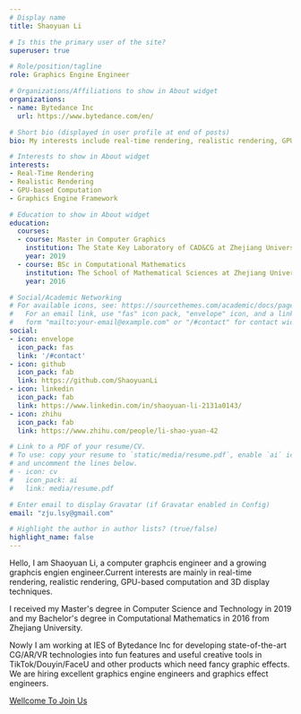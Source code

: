 ```yaml
---
# Display name
title: Shaoyuan Li

# Is this the primary user of the site?
superuser: true

# Role/position/tagline
role: Graphics Engine Engineer

# Organizations/Affiliations to show in About widget
organizations:
- name: Bytedance Inc
  url: https://www.bytedance.com/en/

# Short bio (displayed in user profile at end of posts)
bio: My interests include real-time rendering, realistic rendering, GPU-based computation and 3D display techniques.

# Interests to show in About widget
interests:
- Real-Time Rendering
- Realistic Rendering
- GPU-based Computation
- Graphics Engine Framework

# Education to show in About widget
education:
  courses:
  - course: Master in Computer Graphics
    institution: The State Key Laboratory of CAD&CG at Zhejiang University
    year: 2019
  - course: BSc in Computational Mathematics
    institution: The School of Mathematical Sciences at Zhejiang University
    year: 2016

# Social/Academic Networking
# For available icons, see: https://sourcethemes.com/academic/docs/page-builder/#icons
#   For an email link, use "fas" icon pack, "envelope" icon, and a link in the
#   form "mailto:your-email@example.com" or "/#contact" for contact widget.
social:
- icon: envelope
  icon_pack: fas
  link: '/#contact'
- icon: github
  icon_pack: fab
  link: https://github.com/ShaoyuanLi
- icon: linkedin
  icon_pack: fab
  link: https://www.linkedin.com/in/shaoyuan-li-2131a0143/
- icon: zhihu
  icon_pack: fab
  link: https://www.zhihu.com/people/li-shao-yuan-42

# Link to a PDF of your resume/CV.
# To use: copy your resume to `static/media/resume.pdf`, enable `ai` icons in `params.toml`, 
# and uncomment the lines below.
# - icon: cv
#   icon_pack: ai
#   link: media/resume.pdf

# Enter email to display Gravatar (if Gravatar enabled in Config)
email: "zju.lsy@gmail.com"

# Highlight the author in author lists? (true/false)
highlight_name: false
---
```


Hello, I am Shaoyuan Li, a computer graphcis engineer and a growing graphcis engien engineer.Current interests are mainly in real-time rendering, realistic rendering, GPU-based computation and 3D display techniques.

I received my Master's degree in Computer Science and Technology in 2019 and my Bachelor's degree in Computational Mathematics in 2016 from Zhejiang University.

Nowly I am working at IES of Bytedance Inc for developing state-of-the-art CG/AR/VR technologies into fun features and useful creative tools in TikTok/Douyin/FaceU and other products which need fancy graphic effects. We are hiring excellent graphics engine engineers and graphics effect engineers.

[Wellcome To Join Us](https://job.toutiao.com/s/JVNv5pJ)
